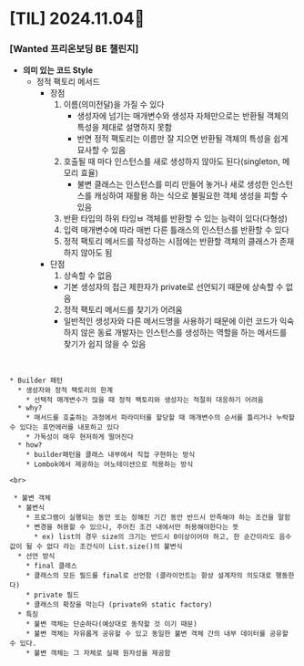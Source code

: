 # [TIL] 2024.11.04📒

### [Wanted 프리온보딩 BE 챌린지]
  * **의미 있는 코드 Style**
    * 정적 팩토리 메서드
      * 장점
        1. 이름(의미전달)을 가질 수 있다
           * 생성자에 넘기는 매개변수와 생성자 자체만으로는 반환될 객체의 특성을 제대로 설명하지 못함
           * 반면 정적 팩토리는 이름만 잘 지으면 반환될 객체의 특성을 쉽게 묘사할 수 있음
        2. 호출될 때 마다 인스턴스를 새로 생성하지 않아도 된다(singleton, 메모리 효율)
           * 불변 클래스는 인스턴스를 미리 만들어 놓거나 새로 생성한 인스턴스를 캐싱하여 재활용 하는 식으로 불필요한 객체 생성을 피할 수 있음
        3. 반환 타입의 하위 타잉ㅂ 객체를 반환할 수 있는 능력이 있다(다형성)
        4. 입력 매개변수에 따라 매번 다른 틀래스의 인스턴스를 반환할 수 있다
        5. 정적 팩토리 메서드를 작성하는 시점에는 반환할 객체의 클래스가 존재하지 않아도 됨
      * 단점
        1. 상속할 수 없음
          * 기본 생성자의 접근 제한자가 private로 선언되기 때문에 상속할 수 없음
        2. 정적 팩토리 메서드를 찾기가 어려움
          * 일반적인 생성자와 다른 메서드명을 사용하기 때문에 이런 코드가 익숙하지 않은 동료 개발자는 인스턴스를 생성하는 역할을 하는 메서드를 찾기가 쉽지 않을 수 있음
   <br>

    * Builder 패턴
      * 생성자와 정적 팩토리의 한계
        * 선택적 매개변수가 많을 때 정적 팩토리와 생성자는 적절히 대응하기 어려움
      * why?
        * 매서드를 호출하는 과정에서 파라미터를 할당할 때 매개변수의 순서를 틀리거나 누락할 수 있다는 휴먼에러를 내포하고 있다
        * 가독성이 매우 현저하게 떨어진다
      * how?
        * builder패턴을 클래스 내부에서 직접 구현하는 방식
        * Lombok에서 제공하는 어노테이션으로 적용하는 방식

    <br>

     * 불변 객체
      * 불변식
        * 프로그램이 실행되는 동안 또는 정해진 기간 동안 반드시 만족해야 하는 조건을 말함
        * 변경을 허용할 수 있으나, 주어진 조건 내에서만 허용해야한다는 뜻
          * ex) list의 경우 size의 크기는 반드시 0이상이어야 하고, 한 순간이라도 음수값이 될 수 없다 라는 조건식이 List.size()의 불변식
      * 선언 방식
        * final 클래스
        * 클래스의 모든 필드를 final로 선언함 (클라이언트는 항상 설계자의 의도대로 행동한다)
        * private 필드
        * 클래스의 확장을 막는다 (private와 static factory)
      * 특징
        * 불변 객체는 단순하다(예상대로 동작할 것 이기 때문)
        * 불변 객체는 자유롭게 공유할 수 있고 동일한 불변 객체 간의 내부 데이터를 공유할 수 있다.
        * 불변 객체는 그 자체로 실패 원자성을 제공함
